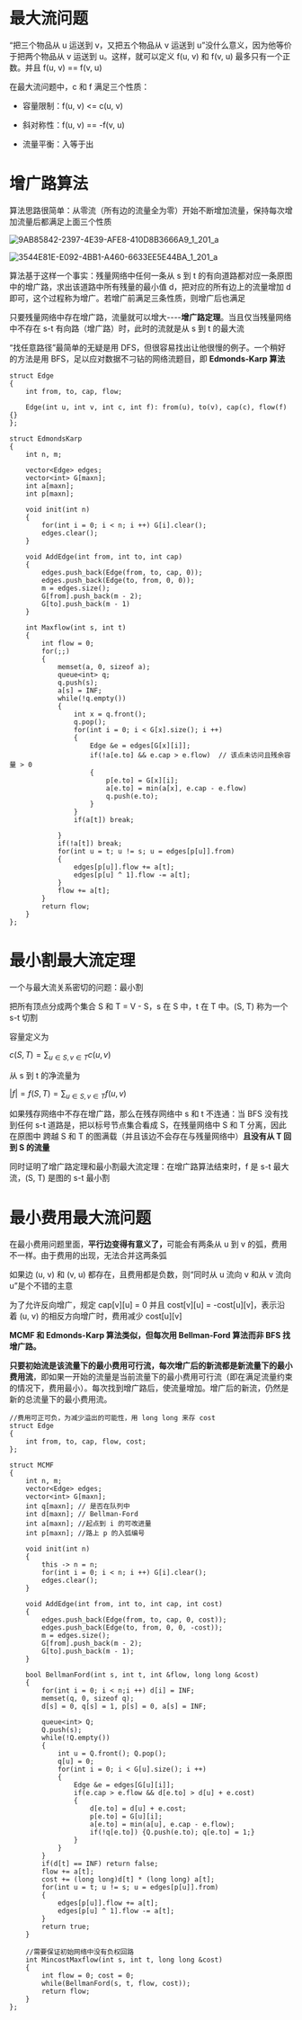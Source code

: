 # 最大流问题

<p>“把三个物品从 u 运送到 v，又把五个物品从 v 运送到 u”没什么意义，因为他等价于把两个物品从 v 运送到 u。这样，就可以定义 f(u, v) 和 f(v, u) 最多只有一个正数。并且 f(u, v) == f(v, u) </p>

<p>在最大流问题中，c 和 f 满足三个性质：</p>

- 容量限制：f(u, v) <= c(u, v)

- 斜对称性：f(u, v) == -f(v, u)

- 流量平衡：入等于出

# 增广路算法

<p>算法思路很简单：从零流（所有边的流量全为零）开始不断增加流量，保持每次增加流量后都满足上面三个性质</p>

![9AB85842-2397-4E39-AFE8-410D8B3666A9_1_201_a](https://github.com/user-attachments/assets/cc26d6c7-bb02-4d73-abdd-92ec5c3baeaf)

![3544E81E-E092-4BB1-A460-6633EE5E44BA_1_201_a](https://github.com/user-attachments/assets/faf43f52-85d7-48b8-90c6-f23d050721c6)

<p>算法基于这样一个事实：残量网络中任何一条从 s 到 t 的有向道路都对应一条原图中的增广路，求出该道路中所有残量的最小值 d，把对应的所有边上的流量增加 d 即可，这个过程称为增广。若增广前满足三条性质，则增广后也满足</p>

<p>只要残量网络中存在增广路，流量就可以增大----<b>增广路定理</b>。当且仅当残量网络中不存在 s-t 有向路（增广路）时，此时的流就是从 s 到 t 的最大流</p>

<p>“找任意路径”最简单的无疑是用 DFS，但很容易找出让他很慢的例子。一个稍好的方法是用 BFS，足以应对数据不刁钻的网络流题目，即<b> Edmonds-Karp 算法</b></p>

```
struct Edge
{
    int from, to, cap, flow;
    
    Edge(int u, int v, int c, int f): from(u), to(v), cap(c), flow(f) {}
};

struct EdmondsKarp
{
    int n, m;
    
    vector<Edge> edges;
    vector<int> G[maxn];
    int a[maxn];
    int p[maxn];
    
    void init(int n)
    {
        for(int i = 0; i < n; i ++) G[i].clear();
        edges.clear();
    }
    
    void AddEdge(int from, int to, int cap)
    {
        edges.push_back(Edge(from, to, cap, 0));
        edges.push_back(Edge(to, from, 0, 0));
        m = edges.size();
        G[from].push_back(m - 2);
        G[to].push_back(m - 1)
    }
    
    int Maxflow(int s, int t)
    {
        int flow = 0;
        for(;;)
        {
            memset(a, 0, sizeof a);
            queue<int> q;
            q.push(s);
            a[s] = INF;
            while(!q.empty())
            {
                int x = q.front();
                q.pop();
                for(int i = 0; i < G[x].size(); i ++)
                {
                    Edge &e = edges[G[x][i]];
                    if(!a[e.to] && e.cap > e.flow)  // 该点未访问且残余容量 > 0
                    {
                        p[e.to] = G[x][i];
                        a[e.to] = min(a[x], e.cap - e.flow)
                        q.push(e.to);
                    }
                }
                if(a[t]) break;
                
            }
            if(!a[t]) break;
            for(int u = t; u != s; u = edges[p[u]].from)
            {
                edges[p[u]].flow += a[t];
                edges[p[u] ^ 1].flow -= a[t];
            }
            flow += a[t];
        }
        return flow;
    }
};
```

# 最小割最大流定理

<p>一个与最大流关系密切的问题：最小割</p>

<p>把所有顶点分成两个集合 S 和 T = V - S，s 在 S 中，t 在 T 中。(S, T) 称为一个 s-t 切割</p>

<p>容量定义为</p>

$c(S,T) = \sum_{u \in S,v \in T}c(u, v)$

<p>从 s 到 t 的净流量为</p>

$|f| = f(S, T) = \sum_{u \in S,v \in T}f(u, v)$

<p>如果残存网络中不存在增广路，那么在残存网络中 s 和 t 不连通：当 BFS 没有找到任何 s-t 道路是，把以标号节点集合看成 S，在残量网络中 S 和 T 分离，因此在原图中 跨越 S 和 T 的图满载（并且该边不会存在与残量网络中）<b>且没有从 T 回到 S 的流量</b></p>

<p>同时证明了增广路定理和最小割最大流定理：在增广路算法结束时，f 是 s-t 最大流，(S, T) 是图的 s-t 最小割</p>

# 最小费用最大流问题

<p>在最小费用问题里面，<b>平行边变得有意义了，</b>可能会有两条从 u 到 v 的弧，费用不一样。由于费用的出现，无法合并这两条弧</p>

<p>如果边 (u, v) 和 (v, u) 都存在，且费用都是负数，则“同时从 u 流向 v 和从 v 流向 u”是个不错的主意</p>

<p>为了允许反向增广，规定 cap[v][u] = 0 并且 cost[v][u] = -cost[u][v]，表示沿着 (u, v) 的相反方向增广时，费用减少 cost[u][v]</p>

<p><b>MCMF 和 Edmonds-Karp 算法类似，但每次用 Bellman-Ford 算法而非 BFS 找增广路。</b></p>

<p><b>只要初始流是该流量下的最小费用可行流，每次增广后的新流都是新流量下的最小费用流</b>，即如果一开始的流量是当前流量下的最小费用可行流（即在满足流量约束的情况下，费用最小）。每次找到增广路后，使流量增加。增广后的新流，仍然是新的总流量下的最小费用流。</p>

```
//费用可正可负，为减少溢出的可能性，用 long long 来存 cost
struct Edge
{
    int from, to, cap, flow, cost;
};

struct MCMF
{
    int n, m;
    vector<Edge> edges;
    vector<int> G[maxn];
    int q[maxn]; // 是否在队列中
    int d[maxn]; // Bellman-Ford
    int a[maxn]; //起点到 i 的可改进量
    int p[maxn]; //路上 p 的入弧编号

    void init(int n)
    {
        this -> n = n;
        for(int i = 0; i < n; i ++) G[i].clear();
        edges.clear();
    }

    void AddEdge(int from, int to, int cap, int cost)
    {
        edges.push_back(Edge(from, to, cap, 0, cost));
        edges.push_back(Edge(to, from, 0, 0, -cost));
        m = edges.size();
        G[from].push_back(m - 2);
        G[to].push_back(m - 1);
    }

    bool BellmanFord(int s, int t, int &flow, long long &cost)
    {
        for(int i = 0; i < n;i ++) d[i] = INF;
        memset(q, 0, sizeof q);
        d[s] = 0, q[s] = 1, p[s] = 0, a[s] = INF;

        queue<int> Q;
        Q.push(s);
        while(!Q.empty())
        {
            int u = Q.front(); Q.pop();
            q[u] = 0;
            for(int i = 0; i < G[u].size(); i ++)
            {
                Edge &e = edges[G[u][i]];
                if(e.cap > e.flow && d[e.to] > d[u] + e.cost)
                {
                    d[e.to] = d[u] + e.cost;
                    p[e.to] = G[u][i];
                    a[e.to] = min(a[u], e.cap - e.flow);
                    if(!q[e.to]) {Q.push(e.to); q[e.to] = 1;}
                }
            }
        }
        if(d[t] == INF) return false;
        flow += a[t];
        cost += (long long)d[t] * (long long) a[t];
        for(int u = t; u != s; u = edges[p[u]].from)
        {
            edges[p[u]].flow += a[t];
            edges[p[u] ^ 1].flow -= a[t];
        }
        return true;
    }
    
    //需要保证初始网络中没有负权回路
    int MincostMaxflow(int s, int t, long long &cost)
    {
        int flow = 0; cost = 0;
        while(BellmanFord(s, t, flow, cost));
        return flow;
    }
};
```































































































































































































































































































































































































































































































































































































































































































































































































































































































































































































































































































































































































































































































































































































































































































































































































































































































































































































































































































































































































































































































































































































































































































































































































































































































































































































































































































































































































































































































































































































































































































































































































































































































































































































































































































































































































































































































































































































































































































































































































































































































































































































































































































































































































